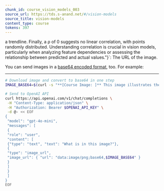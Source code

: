 ```yaml
---
chunk_id: course_vision_models_003
source_url: https://tds.s-anand.net/#/vision-models
source_title: vision-models
content_type: course
tokens: 397
---
```


 a trendline. Finally, a ρ of 0 suggests no linear correlation, with points randomly distributed. Understanding correlation is crucial in vision models, particularly when analyzing feature dependencies or assessing the relationship between predicted and actual values."}`: The URL of the image.

You can send images in a [base64 encoded format](base64-image.md), too. For example:

---

```bash
# Download image and convert to base64 in one step
IMAGE_BASE64=$(curl -s "**[Course Image: ]** This image illustrates the concept of correlation coefficient (ρ) and its relationship to data points in scatter plots, a fundamental aspect when training vision models to identify relationships. It demonstrates how the value of ρ signifies the strength and direction of a linear relationship between two variables. When ρ = +1, it indicates a perfect positive correlation, where data points form a straight line with a positive slope. Conversely, ρ = -1 indicates a perfect negative correlation, with data points forming a straight line with a negative slope, while ρ = 0 suggests no linear correlation between the variables, displayed as scattered points with no clear trend. Understanding these correlations is crucial for interpreting the outputs and validating the performance of vision models that attempt to learn relationships from image data." | base64 -w 0)

# Send to OpenAI API
curl https://api.openai.com/v1/chat/completions \
 -H "Content-Type: application/json" \
 -H "Authorization: Bearer $OPENAI_API_KEY" \
 -d @- << EOF
{
 "model": "gpt-4o-mini",
 "messages": [
 {
 "role": "user",
 "content": [
 {"type": "text", "text": "What is in this image?"},
 {
 "type": "image_url",
 "image_url": { "url": "data:image/png;base64,$IMAGE_BASE64" }
 }
 ]
 }
 ]
}
EOF
```
